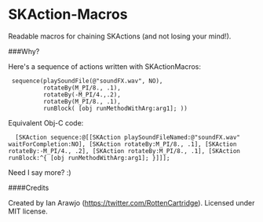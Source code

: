 SKAction-Macros
===============

Readable macros for chaining SKActions (and not losing your mind!).

###Why?

Here's a sequence of actions written with SKActionMacros:
 
```
 sequence(playSoundFile(@"soundFX.wav", NO),
          rotateBy(M_PI/8., .1),
          rotateBy(-M_PI/4.,.2),
          rotateBy(M_PI/8., .1),
          runBlock( [obj runMethodWithArg:arg1]; ))
```
 
Equivalent Obj-C code:

```
  [SKAction sequence:@[[SKAction playSoundFileNamed:@"soundFX.wav" waitForCompletion:NO], [SKAction rotateBy:M_PI/8., .1], [SKAction rotateBy:-M_PI/4., .2], [SKAction rotateBy:M_PI/8., .1], [SKAction runBlock:^{ [obj runMethodWithArg:arg1]; }]]];
```
 
Need I say more? :)

####Credits

Created by Ian Arawjo (https://twitter.com/RottenCartridge). Licensed under MIT license.
